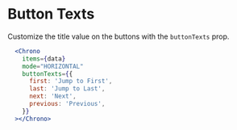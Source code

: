 # Button Texts

Customize the title value on the buttons with the `buttonTexts` prop.

```jsx
  <Chrono
    items={data}
    mode="HORIZONTAL"
    buttonTexts={{
      first: 'Jump to First',
      last: 'Jump to Last',
      next: 'Next',
      previous: 'Previous',
    }}
  ></Chrono>
```
